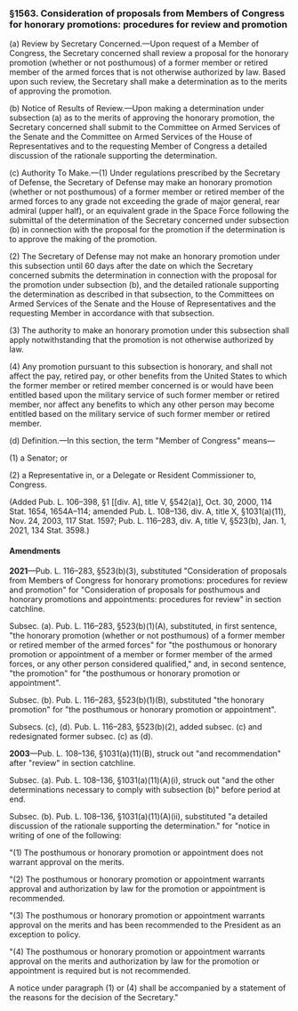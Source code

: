 ### §1563. Consideration of proposals from Members of Congress for honorary promotions: procedures for review and promotion ###

(a) Review by Secretary Concerned.—Upon request of a Member of Congress, the Secretary concerned shall review a proposal for the honorary promotion (whether or not posthumous) of a former member or retired member of the armed forces that is not otherwise authorized by law. Based upon such review, the Secretary shall make a determination as to the merits of approving the promotion.

(b) Notice of Results of Review.—Upon making a determination under subsection (a) as to the merits of approving the honorary promotion, the Secretary concerned shall submit to the Committee on Armed Services of the Senate and the Committee on Armed Services of the House of Representatives and to the requesting Member of Congress a detailed discussion of the rationale supporting the determination.

(c) Authority To Make.—(1) Under regulations prescribed by the Secretary of Defense, the Secretary of Defense may make an honorary promotion (whether or not posthumous) of a former member or retired member of the armed forces to any grade not exceeding the grade of major general, rear admiral (upper half), or an equivalent grade in the Space Force following the submittal of the determination of the Secretary concerned under subsection (b) in connection with the proposal for the promotion if the determination is to approve the making of the promotion.

(2) The Secretary of Defense may not make an honorary promotion under this subsection until 60 days after the date on which the Secretary concerned submits the determination in connection with the proposal for the promotion under subsection (b), and the detailed rationale supporting the determination as described in that subsection, to the Committees on Armed Services of the Senate and the House of Representatives and the requesting Member in accordance with that subsection.

(3) The authority to make an honorary promotion under this subsection shall apply notwithstanding that the promotion is not otherwise authorized by law.

(4) Any promotion pursuant to this subsection is honorary, and shall not affect the pay, retired pay, or other benefits from the United States to which the former member or retired member concerned is or would have been entitled based upon the military service of such former member or retired member, nor affect any benefits to which any other person may become entitled based on the military service of such former member or retired member.

(d) Definition.—In this section, the term "Member of Congress" means—

(1) a Senator; or

(2) a Representative in, or a Delegate or Resident Commissioner to, Congress.

(Added Pub. L. 106–398, §1 [[div. A], title V, §542(a)], Oct. 30, 2000, 114 Stat. 1654, 1654A–114; amended Pub. L. 108–136, div. A, title X, §1031(a)(11), Nov. 24, 2003, 117 Stat. 1597; Pub. L. 116–283, div. A, title V, §523(b), Jan. 1, 2021, 134 Stat. 3598.)

#### Amendments ####

**2021**—Pub. L. 116–283, §523(b)(3), substituted "Consideration of proposals from Members of Congress for honorary promotions: procedures for review and promotion" for "Consideration of proposals for posthumous and honorary promotions and appointments: procedures for review" in section catchline.

Subsec. (a). Pub. L. 116–283, §523(b)(1)(A), substituted, in first sentence, "the honorary promotion (whether or not posthumous) of a former member or retired member of the armed forces" for "the posthumous or honorary promotion or appointment of a member or former member of the armed forces, or any other person considered qualified," and, in second sentence, "the promotion" for "the posthumous or honorary promotion or appointment".

Subsec. (b). Pub. L. 116–283, §523(b)(1)(B), substituted "the honorary promotion" for "the posthumous or honorary promotion or appointment".

Subsecs. (c), (d). Pub. L. 116–283, §523(b)(2), added subsec. (c) and redesignated former subsec. (c) as (d).

**2003**—Pub. L. 108–136, §1031(a)(11)(B), struck out "and recommendation" after "review" in section catchline.

Subsec. (a). Pub. L. 108–136, §1031(a)(11)(A)(i), struck out "and the other determinations necessary to comply with subsection (b)" before period at end.

Subsec. (b). Pub. L. 108–136, §1031(a)(11)(A)(ii), substituted "a detailed discussion of the rationale supporting the determination." for "notice in writing of one of the following:

"(1) The posthumous or honorary promotion or appointment does not warrant approval on the merits.

"(2) The posthumous or honorary promotion or appointment warrants approval and authorization by law for the promotion or appointment is recommended.

"(3) The posthumous or honorary promotion or appointment warrants approval on the merits and has been recommended to the President as an exception to policy.

"(4) The posthumous or honorary promotion or appointment warrants approval on the merits and authorization by law for the promotion or appointment is required but is not recommended.

A notice under paragraph (1) or (4) shall be accompanied by a statement of the reasons for the decision of the Secretary."